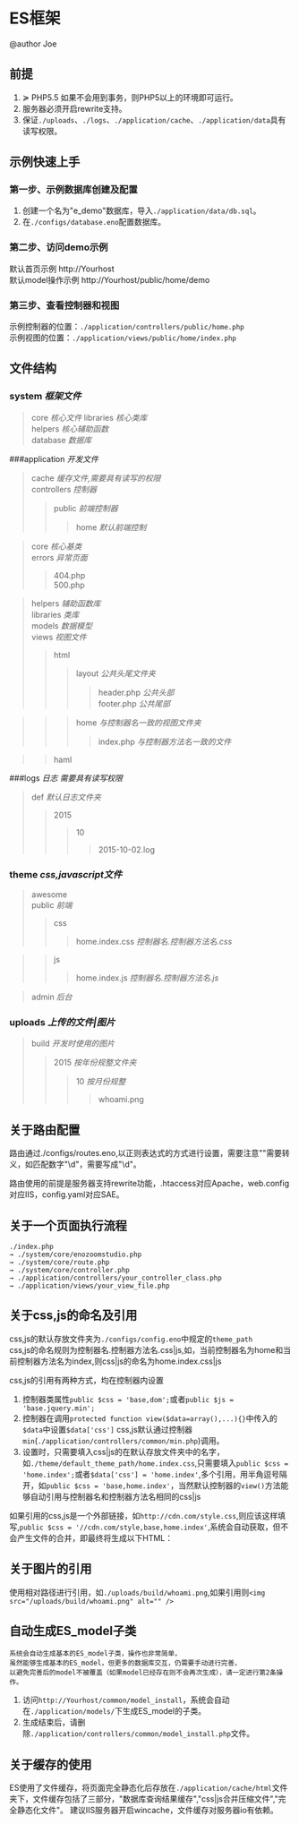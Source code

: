 # ES框架 
@author Joe

## 前提

 1. ≽ PHP5.5 如果不会用到事务，则PHP5以上的环境即可运行。
 2. 服务器必须开启rewrite支持。
 3. 保证`./uploads`、`./logs`、`./application/cache`、`./application/data`具有读写权限。

## 示例快速上手
### 第一步、示例数据库创建及配置
1. 创建一个名为"e_demo"数据库，导入`./application/data/db.sql`。
2. 在`./configs/database.eno`配置数据库。


### 第二步、访问demo示例
  默认首页示例 http://Yourhost  
  默认model操作示例 http://Yourhost/public/home/demo

### 第三步、查看控制器和视图
  示例控制器的位置：`./application/controllers/public/home.php`  
  示例视图的位置：`./application/views/public/home/index.php`

## 文件结构
### system *框架文件*
>core *核心文件* 
  libraries *核心类库*  
  helpers *核心辅助函数*  
  database *数据库*


###application *开发文件*

>cache *缓存文件,需要具有读写的权限*  
>controllers *控制器*  
>>public *前端控制器*  
>>>home *默认前端控制*  
	
>core *核心基类*  
>errors *异常页面*  
>>404.php  
500.php

>helpers *辅助函数库*  
  libraries *类库*  
  models *数据模型*  
  views *视图文件*  
>>html   
>>>layout *公共头尾文件夹*  
>>>>header.php *公共头部*  
  footer.php *公共尾部*

>>>home *与控制器名一致的视图文件夹* 
>>>> index.php *与控制器方法名一致的文件*

>>haml

###logs *日志 需要具有读写权限*
>def *默认日志文件夹*
>>2015  
>>>10
>>>>2015-10-02.log

### theme *css,javascript文件*
>awesome  
>public *前端*  
>>css 
>>>home.index.css *控制器名.控制器方法名.css*

>>js
>>>home.index.js *控制器名.控制器方法名.js*

>admin *后台*

### uploads *上传的文件|图片*
>build *开发时使用的图片*
>>2015 *按年份规整文件夹*
>>>10 *按月份规整*
>>>>whoami.png

## 关于路由配置  
  路由通过./configs/routes.eno,以正则表达式的方式进行设置，需要注意"\"需要转义，如匹配数字"\d"，需要写成"\\d"。

  路由使用的前提是服务器支持rewrite功能，.htaccess对应Apache，web.config对应IIS，config.yaml对应SAE。

## 关于一个页面执行流程  
    ./index.php 
    → ./system/core/enozoomstudio.php 
    → ./system/core/route.php 
    → ./system/core/controller.php 
    → ./application/controllers/your_controller_class.php 
    → ./application/views/your_view_file.php
## 关于css,js的命名及引用
  css,js的默认存放文件夹为`./configs/config.eno`中规定的`theme_path`  
  css,js的命名规则为控制器名.控制器方法名.css|js,如，当前控制器名为home和当前控制器方法名为index,则css|js的命名为home.index.css|js    

  css,js的引用有两种方式，均在控制器内设置  
  1. 控制器类属性`public $css = 'base,dom';`或者`public $js = 'base.jquery.min';`
  2. 控制器在调用`protected function view($data=array(),...){}`中传入的`$data`中设置`$data['css']`
  css,js默认通过控制器`min`(`./application/controllers/common/min.php`)调用。  
  3. 设置时，只需要填入css|js的在默认存放文件夹中的名字，如`./theme/default_theme_path/home.index.css`,只需要填入`public $css = 'home.index';`或者`$data['css'] = 'home.index'`,多个引用，用半角逗号隔开，如`public $css = 'base,home.index'`，当然默认控制器的`view()`方法能够自动引用与控制器名和控制器方法名相同的css|js    

  如果引用的css,js是一个外部链接，如`http://cdn.com/style.css`,则应该这样填写,`public $css = '//cdn.com/style,base,home.index'`,系统会自动获取，但不会产生文件的合并，即最终将生成以下HTML：    
    <link rel="stylesheet" href="//cdn.com/style.css">
    <link rel="stylesheet" href="base,home.index">

## 关于图片的引用
  使用相对路径进行引用，如`./uploads/build/whoami.png`,如果引用则`<img src="/uploads/build/whoami.png" alt="" />`

## 自动生成ES_model子类
    系统会自动生成基本的ES_model子类，操作也非常简单，  
    虽然能够生成基本的ES_model，但更多的数据库交互，仍需要手动进行完善，  
    以避免完善后的model不被覆盖（如果model已经存在则不会再次生成），请一定进行第2条操作。  
  1. 访问`http://Yourhost/common/model_install`，系统会自动在`./application/models/`下生成ES_model的子类。
  2. 生成结束后，请删除`./application/controllers/common/model_install.php`文件。


## 关于缓存的使用
  ES使用了文件缓存，将页面完全静态化后存放在`./application/cache/html`文件夹下，文件缓存包括了三部分，"数据库查询结果缓存","css|js合并压缩文件","完全静态化文件"。
  建议IIS服务器开启wincache，文件缓存对服务器io有依赖。